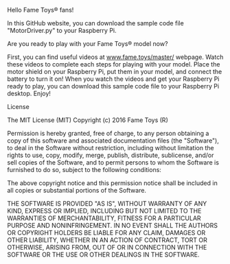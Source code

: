 Hello Fame Toys® fans!

In this GitHub website, you can download the sample code file "MotorDriver.py" to your Raspberry Pi.

Are you ready to play with your Fame Toys® model now?

First, you can find useful videos at www.fame.toys/master/ webpage. 
Watch these videos to complete each steps for playing with your model.
Place the motor shield on your Raspberry Pi, put them in your model, and connect the battery to turn it on!
When you watch the videos and get your Raspberry Pi ready to play, you can download this sample code file to your Raspberry Pi desktop.
Enjoy!


License

The MIT License (MIT) Copyright (c) 2016 Fame Toys (R)

Permission is hereby granted, free of charge, to any person obtaining a copy of this software and associated documentation files (the "Software"), to deal in the Software without restriction, including without limitation the rights to use, copy, modify, merge, publish, distribute, sublicense, and/or sell copies of the Software, and to permit persons to whom the Software is furnished to do so, subject to the following conditions:

The above copyright notice and this permission notice shall be included in all copies or substantial portions of the Software.

THE SOFTWARE IS PROVIDED "AS IS", WITHOUT WARRANTY OF ANY KIND, EXPRESS OR IMPLIED, INCLUDING BUT NOT LIMITED TO THE WARRANTIES OF MERCHANTABILITY, FITNESS FOR A PARTICULAR PURPOSE AND NONINFRINGEMENT. IN NO EVENT SHALL THE AUTHORS OR COPYRIGHT HOLDERS BE LIABLE FOR ANY CLAIM, DAMAGES OR OTHER LIABILITY, WHETHER IN AN ACTION OF CONTRACT, TORT OR OTHERWISE, ARISING FROM, OUT OF OR IN CONNECTION WITH THE SOFTWARE OR THE USE OR OTHER DEALINGS IN THE SOFTWARE.

